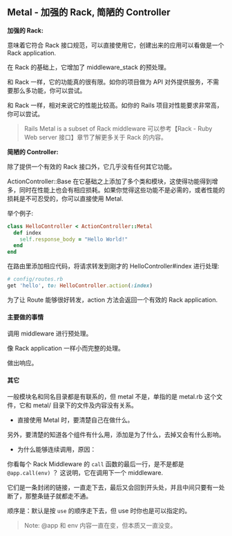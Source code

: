 ## Metal - 加强的 Rack, 简陋的 Controller

**加强的 Rack:**

意味着它符合 Rack 接口规范，可以直接使用它，创建出来的应用可以看做是一个 Rack application.

在 Rack 的基础上，它增加了 middleware_stack 的预处理。

和 Rack 一样，它的功能真的很有限。如你的项目做为 API 对外提供服务，不需要那么多功能，你可以尝试。

和 Rack 一样，相对来说它的性能比较高。如你的 Rails 项目对性能要求非常高，你可以尝试。

> Rails Metal is a subset of Rack middleware 可以参考【Rack - Ruby Web server 接口】章节了解更多关于 Rack 的内容。

**简陋的 Controller:**

除了提供一个有效的 Rack 接口外，它几乎没有任何其它功能。

ActionController::Base 在它基础之上添加了多个类和模块，这使得功能得到增多，同时在性能上也会有相应损耗。如果你觉得这些功能不是必需的，或者性能的损耗是不可忍受的，你可以直接使用 Metal.

举个例子:

```ruby
class HelloController < ActionController::Metal
  def index
    self.response_body = "Hello World!"
  end
end
```

在路由里添加相应代码，将请求转发到刚才的 HelloController#index 进行处理:

```ruby
# config/routes.rb
get 'hello', to: HelloController.action(:index)
```

为了让 Route 能够很好转发，action 方法会返回一个有效的 Rack application.

#### 主要做的事情

调用 middleware 进行预处理。

像 Rack application 一样小而完整的处理。

做出响应。

#### 其它

一般模块名和同名目录都是有联系的，但 metal 不是，单指的是 metal.rb 这个文件，它和 metal/ 目录下的文件及内容没有关系。

- 直接使用 Metal 时，要清楚自己在做什么。

另外，要清楚的知道各个组件有什么用，添加是为了什么，去掉又会有什么影响。

- 为什么能够连续调用，原因：

你看每个 Rack Middleware 的 `call` 函数的最后一行，是不是都是 `@app.call(env)` ？
这说明，它在调用下一个 middleware.

它们是一条封闭的链接，一直走下去，最后又会回到开头处，并且中间只要有一处断了，那整条链子就都走不通。

顺序是：默认是按 `use` 的顺序走下去，但 use 时你也是可以指定的。

> Note: @app 和 env 内容一直在变，但本质又一直没变。
